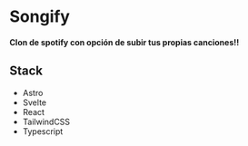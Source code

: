 # Songify

#### Clon de spotify con opción de subir tus propias canciones!!

## Stack

- Astro
- Svelte
- React
- TailwindCSS
- Typescript
